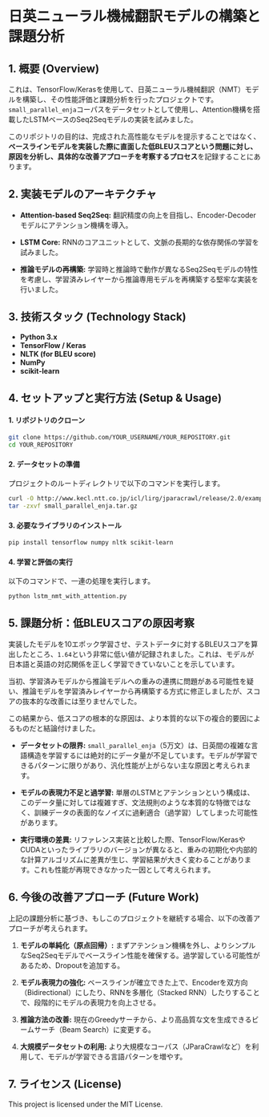# 日英ニューラル機械翻訳モデルの構築と課題分析

## 1. 概要 (Overview)

これは、TensorFlow/Kerasを使用して、日英ニューラル機械翻訳（NMT）モデルを構築し、その性能評価と課題分析を行ったプロジェクトです。`small_parallel_enja`コーパスをデータセットとして使用し、Attention機構を搭載したLSTMベースのSeq2Seqモデルの実装を試みました。

このリポジトリの目的は、完成された高性能なモデルを提示することではなく、**ベースラインモデルを実装した際に直面した低BLEUスコアという問題に対し、原因を分析し、具体的な改善アプローチを考察するプロセス**を記録することにあります。

## 2. 実装モデルのアーキテクチャ

* **Attention-based Seq2Seq:** 翻訳精度の向上を目指し、Encoder-Decoderモデルにアテンション機構を導入。

* **LSTM Core:** RNNのコアユニットとして、文脈の長期的な依存関係の学習を試みました。

* **推論モデルの再構築:** 学習時と推論時で動作が異なるSeq2Seqモデルの特性を考慮し、学習済みレイヤーから推論専用モデルを再構築する堅牢な実装を行いました。

## 3. 技術スタック (Technology Stack)

* **Python 3.x**
* **TensorFlow / Keras**
* **NLTK (for BLEU score)**
* **NumPy**
* **scikit-learn**

## 4. セットアップと実行方法 (Setup & Usage)

#### 1. リポジトリのクローン

```bash
git clone https://github.com/YOUR_USERNAME/YOUR_REPOSITORY.git
cd YOUR_REPOSITORY
```

#### 2. データセットの準備

プロジェクトのルートディレクトリで以下のコマンドを実行します。

```bash
curl -O http://www.kecl.ntt.co.jp/icl/lirg/jparacrawl/release/2.0/example/small_parallel_enja.tar.gz
tar -zxvf small_parallel_enja.tar.gz
```

#### 3. 必要なライブラリのインストール

```bash
pip install tensorflow numpy nltk scikit-learn
```

#### 4. 学習と評価の実行

以下のコマンドで、一連の処理を実行します。

```bash
python lstm_nmt_with_attention.py
```

## 5. 課題分析：低BLEUスコアの原因考察

実装したモデルを10エポック学習させ、テストデータに対するBLEUスコアを算出したところ、`1.64`という非常に低い値が記録されました。これは、モデルが日本語と英語の対応関係を正しく学習できていないことを示しています。

当初、学習済みモデルから推論モデルへの重みの連携に問題がある可能性を疑い、推論モデルを学習済みレイヤーから再構築する方式に修正しましたが、スコアの抜本的な改善には至りませんでした。

この結果から、低スコアの根本的な原因は、より本質的な以下の複合的要因によるものだと結論付けました。

* **データセットの限界:**
  `small_parallel_enja`（5万文）は、日英間の複雑な言語構造を学習するには絶対的にデータ量が不足しています。モデルが学習できるパターンに限りがあり、汎化性能が上がらない主な原因と考えられます。

* **モデルの表現力不足と過学習:**
  単層のLSTMとアテンションという構成は、このデータ量に対しては複雑すぎ、文法規則のような本質的な特徴ではなく、訓練データの表面的なノイズに過剰適合（過学習）してしまった可能性があります。

* **実行環境の差異:**
  リファレンス実装と比較した際、TensorFlow/KerasやCUDAといったライブラリのバージョンが異なると、重みの初期化や内部的な計算アルゴリズムに差異が生じ、学習結果が大きく変わることがあります。これも性能が再現できなかった一因として考えられます。

## 6. 今後の改善アプローチ (Future Work)

上記の課題分析に基づき、もしこのプロジェクトを継続する場合、以下の改善アプローチが考えられます。

1.  **モデルの単純化（原点回帰）:**
    まずアテンション機構を外し、よりシンプルなSeq2Seqモデルでベースライン性能を確保する。過学習している可能性があるため、Dropoutを追加する。

2.  **モデル表現力の強化:**
    ベースラインが確立できた上で、Encoderを双方向（Bidirectional）にしたり、RNNを多層化（Stacked RNN）したりすることで、段階的にモデルの表現力を向上させる。

3.  **推論方法の改善:**
    現在のGreedyサーチから、より高品質な文を生成できるビームサーチ（Beam Search）に変更する。

4.  **大規模データセットの利用:**
    より大規模なコーパス（JParaCrawlなど）を利用して、モデルが学習できる言語パターンを増やす。

## 7. ライセンス (License)

This project is licensed under the MIT License.
